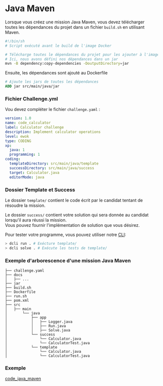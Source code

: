 # Java Maven
Lorsque vous créez une mission Java Maven, vous devez télécharger toutes les dépendances du projet dans un fichier `build.sh` en utilisant Maven.
```Bash
#!/bin/sh
# Script exécuté avant le build de l'image Docker

# Télécharge toutes le dépendances du projet pour les ajouter à l'image Docker via le Dockerfile
# Ici, nous avons défini nos dépendances dans un jar
mvn -B dependency:copy-dependencies -DoutputDirectory=jar
```

Ensuite, les dépendances sont ajouté au Dockerfile 
```Dockerfile
# Ajoute les jars de toutes les dépendances
ADD jar src/main/java/jar
```

### Fichier Challenge.yml
Vou devez compléter le fichier `challenge.yaml` : 
```Yaml
version: 1.0
name: code_calculator
label: Calculator challenge
description: Implement calculator operations
level: ewok
type: CODING
xp:
  java: 1
  programming: 1
coding:
  templateDirectory: src/main/java/template
  successDirectory: src/main/java/success
  target: Calculator.java
  editorMode: java
```

### Dossier Template et Success
Le dossier `template/` contient le code écrit par le candidat tentant de résoudre la mission.

Le dossier `success/` contient votre solution qui sera donnée au candidat lorsqu'il aura réussi la mission.  
Vous pouvez fournir l'implémentation de solution que vous désirez.  

Pour tester votre programme, vous pouvez utiliser notre [CLI](https://pypi.org/project/deadlock-cli/):  
```Bash
> dcli run . # Exécture template/
> dcli solve . # Exécute les tests de template/
```

### Exemple d'arborescence d'une mission Java Maven
```
├── challenge.yaml
├── docs
│   ├── ...
├── jar
├── build.sh
├── Dockerfile
├── run.sh
├── pom.xml
├── src
│   ├── main
│       └── java
│           ├── app
│           │   ├── Logger.java
│           │   ├── Run.java
│           │   ├── Solve.java
│           └── success
│               └── Calculator.java
│               └── CalculatorTest.java
│           └── template
│               └── Calculator.java
│               └── CalculatorTest.java
```

### Exemple
[code_java_maven](https://github.com/deadlock-resources/challenge-examples/tree/master/example/code_java_maven)
